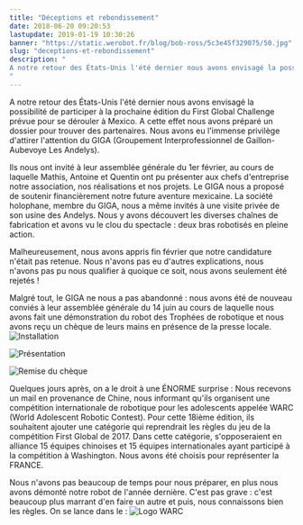 ```yaml
---
title: "Déceptions et rebondissement"
date: 2018-06-20 09:20:53
lastupdate: 2019-01-19 10:30:26
banner: "https://static.werobot.fr/blog/bob-ross/5c3e45f329075/50.jpg"
slug: "deceptions-et-rebondissement"
description: " 
A notre retour des États-Unis l'été dernier nous avons envisagé la possibilité de participer à la prochaine édition du First Global Challenge p
"
---
```

A notre retour des États-Unis l'été dernier nous avons envisagé la possibilité de participer à la prochaine édition du First Global Challenge prévue pour se dérouler à Mexico.
A cette effet nous avons préparé un dossier pour trouver des partenaires.
Nous avons eu l'immense privilège d'attirer l'attention du GIGA (Groupement Interprofessionnel de Gaillon-Aubevoye Les Andelys).

Ils nous ont invité à leur assemblée générale du 1er février, au cours de laquelle Mathis, Antoine et Quentin ont pu présenter aux chefs d'entreprise notre association, nos réalisations et nos projets.
Le GIGA nous a proposé de soutenir financièrement notre future aventure mexicaine.
La société holophane, membre du GIGA, nous a même invités à une visite privée de son usine des Andelys. Nous y avons découvert les diverses chaînes de fabrication et avons vu le clou du spectacle : deux bras robotisés en pleine action.

Malheureusement, nous avons appris fin février que notre candidature n'était pas retenue. Nous n'avons pas eu d'autres explications, nous n'avons pas pu nous qualifier à quoique ce soit, nous avons seulement été rejetés !

Malgré tout, le GIGA ne nous a pas abandonné : nous avons été de nouveau conviés à leur assemblée générale du 14 juin au cours de laquelle nous avons fait une démonstration du robot des Trophées de robotique et nous avons reçu un chèque de leurs mains en présence de la presse locale.
 ![Installation](https://static.werobot.fr/blog/bob-ross/5c3e45f60b0ec/50.jpg "Installation")

![Présentation](https://static.werobot.fr/blog/bob-ross/5c3e45f99b9ed/50.jpg "Présentation")

![Remise du chèque](https://static.werobot.fr/blog/bob-ross/5c3e45f329075/50.jpg "Remise du chèque")

Quelques jours après, on a le droit à une ÉNORME surprise :
Nous recevons un mail en provenance de Chine, nous informant qu'ils organisent une compétition internationale de robotique pour les adolescents appelée WARC (World Adolescent Robotic Contest). Pour cette 18ième édition, ils souhaitent ajouter une catégorie qui reprendrait les règles du jeu de la compétition First Global de 2017. Dans cette catégorie, s'opposeraient en alliance 15 équipes chinoises et 15 équipes internationales ayant participé à la compétition à Washington. Nous avons été choisis pour représenter la FRANCE.

Nous n'avons pas beaucoup de temps pour nous préparer, en plus nous avons démonté notre robot de l'année dernière. C'est pas grave : c'est beaucoup plus marrant d'en faire un autre et puis, nous connaissons bien les règles.
On se lance dans le :
![Logo WARC](https://static.werobot.fr/blog/bob-ross/5c3e45ffe6309/50.png "Logo WARC")








    